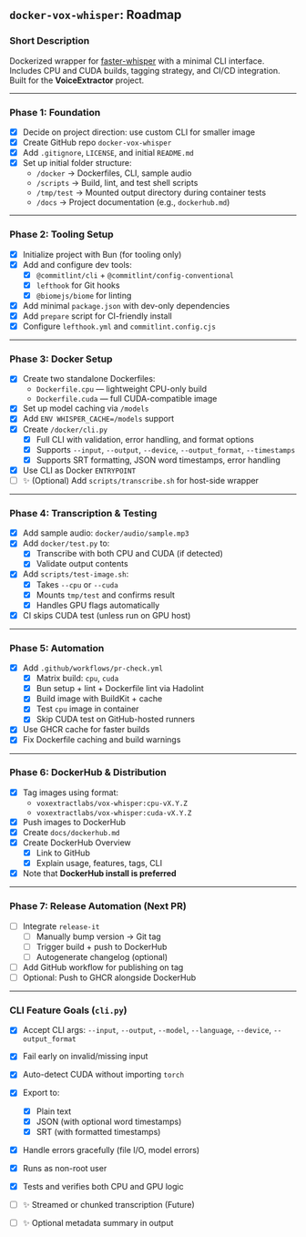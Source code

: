 ## `docker-vox-whisper`: Roadmap

### Short Description
Dockerized wrapper for [faster-whisper](https://github.com/SYSTRAN/faster-whisper) with a minimal CLI interface. Includes CPU and CUDA builds, tagging strategy, and CI/CD integration. Built for the **VoiceExtractor** project.

---

### Phase 1: Foundation
- [x] Decide on project direction: use custom CLI for smaller image
- [x] Create GitHub repo `docker-vox-whisper`
- [x] Add `.gitignore`, `LICENSE`, and initial `README.md`
- [x] Set up initial folder structure:
  - `/docker` → Dockerfiles, CLI, sample audio
  - `/scripts` → Build, lint, and test shell scripts
  - `/tmp/test` → Mounted output directory during container tests
  - `/docs` → Project documentation (e.g., `dockerhub.md`)

---

### Phase 2: Tooling Setup
- [x] Initialize project with Bun (for tooling only)
- [x] Add and configure dev tools:
  - [x] `@commitlint/cli` + `@commitlint/config-conventional`
  - [x] `lefthook` for Git hooks
  - [x] `@biomejs/biome` for linting
- [x] Add minimal `package.json` with dev-only dependencies
- [x] Add `prepare` script for CI-friendly install
- [x] Configure `lefthook.yml` and `commitlint.config.cjs`

---

### Phase 3: Docker Setup
- [x] Create two standalone Dockerfiles:
  - `Dockerfile.cpu` — lightweight CPU-only build
  - `Dockerfile.cuda` — full CUDA-compatible image
- [x] Set up model caching via `/models`
- [x] Add `ENV WHISPER_CACHE=/models` support
- [x] Create `/docker/cli.py`
  - [x] Full CLI with validation, error handling, and format options
  - [x] Supports `--input`, `--output`, `--device`, `--output_format`, `--timestamps`
  - [x] Supports SRT formatting, JSON word timestamps, error handling
- [x] Use CLI as Docker `ENTRYPOINT`
- [ ] ✨ (Optional) Add `scripts/transcribe.sh` for host-side wrapper

---

### Phase 4: Transcription & Testing
- [x] Add sample audio: `docker/audio/sample.mp3`
- [x] Add `docker/test.py` to:
  - [x] Transcribe with both CPU and CUDA (if detected)
  - [x] Validate output contents
- [x] Add `scripts/test-image.sh`:
  - [x] Takes `--cpu` or `--cuda`
  - [x] Mounts `tmp/test` and confirms result
  - [x] Handles GPU flags automatically
- [x] CI skips CUDA test (unless run on GPU host)

---

### Phase 5: Automation
- [x] Add `.github/workflows/pr-check.yml`
  - [x] Matrix build: `cpu`, `cuda`
  - [x] Bun setup + lint + Dockerfile lint via Hadolint
  - [x] Build image with BuildKit + cache
  - [x] Test `cpu` image in container
  - [x] Skip CUDA test on GitHub-hosted runners
- [x] Use GHCR cache for faster builds
- [x] Fix Dockerfile caching and build warnings

---

### Phase 6: DockerHub & Distribution
- [x] Tag images using format:
  - `voxextractlabs/vox-whisper:cpu-vX.Y.Z`
  - `voxextractlabs/vox-whisper:cuda-vX.Y.Z`
- [x] Push images to DockerHub
- [x] Create `docs/dockerhub.md`
- [x] Create DockerHub Overview
  - [x] Link to GitHub
  - [x] Explain usage, features, tags, CLI
- [x] Note that **DockerHub install is preferred**

---

### Phase 7: Release Automation (Next PR)
- [ ] Integrate `release-it`
  - [ ] Manually bump version → Git tag
  - [ ] Trigger build + push to DockerHub
  - [ ] Autogenerate changelog (optional)
- [ ] Add GitHub workflow for publishing on tag
- [ ] Optional: Push to GHCR alongside DockerHub

---

### CLI Feature Goals (`cli.py`)
- [x] Accept CLI args: `--input`, `--output`, `--model`, `--language`, `--device`, `--output_format`
- [x] Fail early on invalid/missing input
- [x] Auto-detect CUDA without importing `torch`
- [x] Export to:
  - [x] Plain text
  - [x] JSON (with optional word timestamps)
  - [x] SRT (with formatted timestamps)
- [x] Handle errors gracefully (file I/O, model errors)
- [x] Runs as non-root user
- [x] Tests and verifies both CPU and GPU logic
- [ ] ✨ Streamed or chunked transcription (Future)
- [ ] ✨ Optional metadata summary in output

